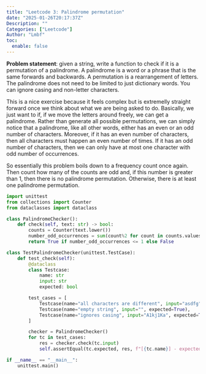 ```yaml
---
title: "Leetcode 3: Palindrome permutation"
date: "2025-01-26T20:17:37Z"
Description: ""
Categories: ["Leetcode"]
Author: "Lmbf"
toc:
  enable: false
---
```


**Problem statement**: given a string, write a function to check if it is a permutation of a palindrome. A palindrome is a word or a phrase that is the same forwards and backwards. A permutation is a rearrangement of letters. The palindrome does not need to be limited to just dictionary words. You can ignore casing and non-letter characters.

This is a nice exercise because it feels complex but is extremelly straight forward once we think about what we are being asked to do. Basically, we just want to if, if we move the letters around freely, we can get a palindrome. Rather than generate all possible permutations, we can simply notice that a palindrome, like all other words, either has an even or an odd number of characters. Moreover, if it has an even number of characters, then all characters must happen an even number of times. If it has an odd number of characters, then we can only have at most one character with odd number of occurrences.

So essentially this problem boils down to a frequency count once again. Then count how many of the counts are odd and, if this number is greater than 1, then there is no palindrome permutation. Otherwise, there is at least one palindrome permutation.

```python
import unittest
from collections import Counter
from dataclasses import dataclass

class PalindromeChecker():
    def check(self, text: str) -> bool:
        counts = Counter(text.lower())
        number_odd_occurrences = sum(count%2 for count in counts.values())
        return True if number_odd_occurrences <= 1 else False

class TestPalindromeChecker(unittest.TestCase):
    def test_check(self):
        @dataclass
        class Testcase:
            name: str
            input: str
            expected: bool

        test_cases = [
            Testcase(name="all characters are different", input="asdfg", expected=False),
            Testcase(name="empty string", input="", expected=True),
            Testcase(name="ignores casing", input="A1kj1Ka", expected=True),
        ]

        checker = PalindromeChecker()
        for tc in test_cases:
            res = checker.check(tc.input)
            self.assertEqual(tc.expected, res, f"[{tc.name}] - expected {tc.expected}, but got {res}")

if __name__ == "__main__":
    unittest.main()
```